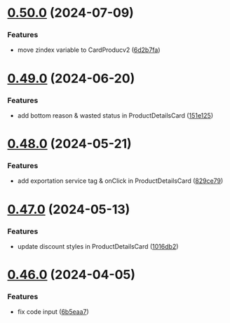 # [0.50.0](https://github.com/idbi/components/compare/v0.49.0...v0.50.0) (2024-07-09)


### Features

* move zindex variable to CardProducv2 ([6d2b7fa](https://github.com/idbi/components/commit/6d2b7faf88d93cc174359cb3c04649174b33604f))



# [0.49.0](https://github.com/idbi/components/compare/v0.48.0...v0.49.0) (2024-06-20)


### Features

* add bottom reason & wasted status in ProductDetailsCard ([151e125](https://github.com/idbi/components/commit/151e1250e0c5840865e6b2c71cc475f34015ea75))



# [0.48.0](https://github.com/idbi/components/compare/v0.47.0...v0.48.0) (2024-05-21)


### Features

* add exportation service tag & onClick in ProductDetailsCard ([829ce79](https://github.com/idbi/components/commit/829ce79a3a50d178807465002fc28049d86cb710))



# [0.47.0](https://github.com/idbi/components/compare/v0.46.0...v0.47.0) (2024-05-13)


### Features

* update discount styles in ProductDetailsCard ([1016db2](https://github.com/idbi/components/commit/1016db2f0d534c6c76ec48010a7f436c9e996c25))



# [0.46.0](https://github.com/idbi/components/compare/v0.45.7...v0.46.0) (2024-04-05)


### Features

* fix code input ([6b5eaa7](https://github.com/idbi/components/commit/6b5eaa7ed8cc396e0947b2e63b9712cfc8d67107))



